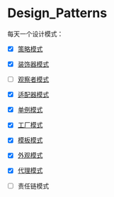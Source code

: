 # Design_Patterns

每天一个设计模式：

- [x] [策略模式](https://github.com/WilliamsZhang/Design_Patterns/wiki/%E7%AD%96%E7%95%A5%E6%A8%A1%E5%BC%8F)
- [x] [装饰器模式](https://github.com/WilliamsZhang/Design_Patterns/wiki/%E8%A3%85%E9%A5%B0%E5%99%A8%E6%A8%A1%E5%BC%8F)
- [ ] [观察者模式]()
- [x] [适配器模式](https://github.com/WilliamsZhang/Design_Patterns/wiki/%E9%80%82%E9%85%8D%E5%99%A8%E6%A8%A1%E5%BC%8F)
- [x] [单例模式](https://github.com/WilliamsZhang/Design_Patterns/wiki/%E5%8D%95%E4%BE%8B%E6%A8%A1%E5%BC%8F)
- [x] [工厂模式](https://github.com/WilliamsZhang/Design_Patterns/wiki/%E7%AE%80%E5%8D%95%E5%B7%A5%E5%8E%82%E6%A8%A1%E5%BC%8F)
- [x] [模板模式](https://github.com/WilliamsZhang/Design_Patterns/wiki/%E6%A8%A1%E6%9D%BF%E6%A8%A1%E5%BC%8F)
- [x] [外观模式](https://github.com/WilliamsZhang/Design_Patterns/wiki/%E5%A4%96%E8%A7%82%E6%A8%A1%E5%BC%8F)
- [x] [代理模式](https://github.com/WilliamsZhang/Design_Patterns/wiki/%E4%BB%A3%E7%90%86%E6%A8%A1%E5%BC%8F)
- [ ] 责任链模式

